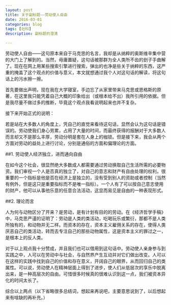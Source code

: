 ```yaml
---
layout: post
title: 关于副标题——劳动使人自由
date: 2016-03-01
categories: blog
tags: [社科]
description: 副标题的澄清

---
```


劳动使人自由——这句原本来自于马克思的名言，我却是从纳粹的奥斯维辛集中营的大门上了解到的。当然，毋庸置疑，这句话被那群为全人类所不齿的刽子手曲解了。现在在网上用某些搜索引擎进行搜索，弹出的也净是些关于纳粹的东西，这严重的掩盖了这个观点的价值与意义，本文就想通过我个人对这句话的解读，将这句话上的污水擦一擦。

首先要做出声明，现在我在大学寝室，手边忘了从家里带来马克思或恩格斯的原著，在这里我只能凭着自己大概的印象给出（或根本给不出）我所引用的依据。但是我尽量不做过多的推断，毕竟这个观点我看说明起来也并不复杂。

接下来开始正式的说明：

若是站在大多数人的角度上，凭自己的直觉来看待这句话，显然会认为这句话是错误的。劳动使我们身心劳累，占用了大量的时间，而最终获得的报酬对于大多数人而言却又不是那么丰厚，劳动分明是套在人身上的枷锁。但是接下来，我会从两个方面对劳动的益处上进行讨论，分别是通俗的方面和偏理论的方面。

##1. 劳动使人经济独立，进而通向自由

在如今这个社会，很显然绝大多数成人都需要通过劳动换取自己生活所需的必要物资。我们审视一个人是否真的独立了，对自己的意志和财产有自由处理的权利，很重要的一个指标是他是否在经济上是独立的，没有受到别人的资助或者控制（当然有例外，但是这只是重要指标而不是唯一指标）。一个人有了可以按自己意志使用的财产，他可以从事他乐意的任意合法活动，这显而易见是自由的一种表现形式。

##2. 理论而言

人为何与动物区分了开来？是劳动，是有计划有目的的劳动。在《经济哲学手稿》中，马克思严谨的证明了：劳动是人类的类活动，吃喝玩乐或繁衍，那都不是人类所独有的，和动物并无二样。而资本的存在，资本主义雇佣关系的存在，使得人类厌恶自己的类活动，转而去专注自己的那些动物属性，这是资本主义的罪过之一，是根本上的反人类。

对于以上观点我十分赞成，并且我们也可以借用到这句话中。劳动使人亲身参与到实践之中，人可以在劳动中与社会，与自然界产生互动并对它们做出改变。人可以在这样的实践中找到自己的价值和存在意义，开阔自己的眼界，从而回归自己的类属性。可以说，劳动使人在精神层面上得到了进步，使人们从低层次的享乐中脱离出来，是一种高层次的自由。可惜很多时候真的很难认识到这一点，我们被资本异化的时间太长了。

综合以上两点（以下省略很多总结词，想起来再说吧，主要意思说到了，以后想起来有啥缺的再补充。）
